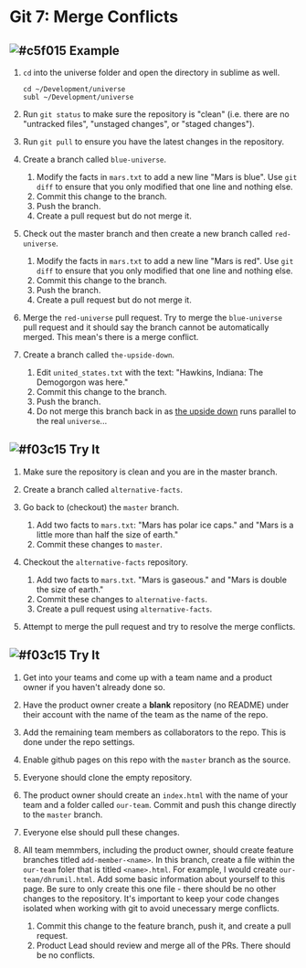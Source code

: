 # Git 7: Merge Conflicts

## ![#c5f015](https://placehold.it/15/c5f015/000000?text=+) Example

1. 	`cd` into the universe folder and open the directory in sublime as well.

	```
	cd ~/Development/universe
	subl ~/Development/universe
	```

2. Run `git status` to make sure the repository is "clean" (i.e. there are no "untracked files", "unstaged changes", or "staged changes").

3. Run `git pull` to ensure you have the latest changes in the repository.

4. Create a branch called `blue-universe`.
	1. Modify the facts in `mars.txt` to add a new line "Mars is blue". Use `git diff` to ensure that you only modified that one line and nothing else.
	2. Commit this change to the branch.
	3. Push the branch.
	4. Create a pull request but do not merge it.

5. Check out the master branch and then create a new branch called `red-universe`.
	1. Modify the facts in `mars.txt` to add a new line "Mars is red". Use `git diff` to ensure that you only modified that one line and nothing else.
	2. Commit this change to the branch.
	3. Push the branch.
	4. Create a pull request but do not merge it.

6. Merge the `red-universe` pull request. Try to merge the `blue-universe` pull request and it should say the branch cannot be automatically merged. This mean's there is a merge conflict.

7. Create a branch called `the-upside-down`.
	1. Edit `united_states.txt` with the text: "Hawkins, Indiana: The Demogorgon was here."
	2. Commit this change to the branch.
	3. Push the branch.
	4. Do not merge this branch back in as [the upside down](http://strangerthings.wikia.com/wiki/The_Upside_Down) runs parallel to the real `universe`...

## ![#f03c15](https://placehold.it/15/f03c15/000000?text=+) Try It

1. Make sure the repository is clean and you are in the master branch.

2. Create a branch called `alternative-facts`.
 
3. Go back to (checkout) the `master` branch.
	1. Add two facts to `mars.txt`: "Mars has polar ice caps." and "Mars is a little more than half the size of earth."
	2. Commit these changes to `master`.

4. Checkout the `alternative-facts` repository.
	1. Add two facts to `mars.txt`. "Mars is gaseous." and "Mars is double the size of earth."
	2. Commit these changes to `alternative-facts`.
	3. Create a pull request using `alternative-facts`.

5. Attempt to merge the pull request and try to resolve the merge conflicts.


## ![#f03c15](https://placehold.it/15/f03c15/000000?text=+) Try It

1. Get into your teams and come up with a team name and a product owner if you haven't already done so.

2. Have the product owner create a **blank** repository (no README) under their account with the name of the team as the name of the repo. 

3. Add the remaining team members as collaborators to the repo. This is done under the repo settings. 

4. Enable github pages on this repo with the `master` branch as the source.

5. Everyone should clone the empty repository.

5. The product owner should create an `index.html` with the name of your team and a folder called `our-team`. Commit and push this change directly to the `master` branch.

6. Everyone else should pull these changes.

7. All team memmbers, including the product owner, should create feature branches titled `add-member-<name>`. In this branch, create a file within the `our-team` foler that is titled `<name>.html`. For example, I would create `our-team/dhrumil.html`. Add some basic information about yourself to this page. Be sure to only create this one file - there should be no other changes to the repository. It's important to keep your code changes isolated when working with git to avoid unecessary merge conflicts.
	1. Commit this change to the feature branch, push it, and create a pull request.
	2. Product Lead should review and merge all of the PRs. There should be no conflicts.

